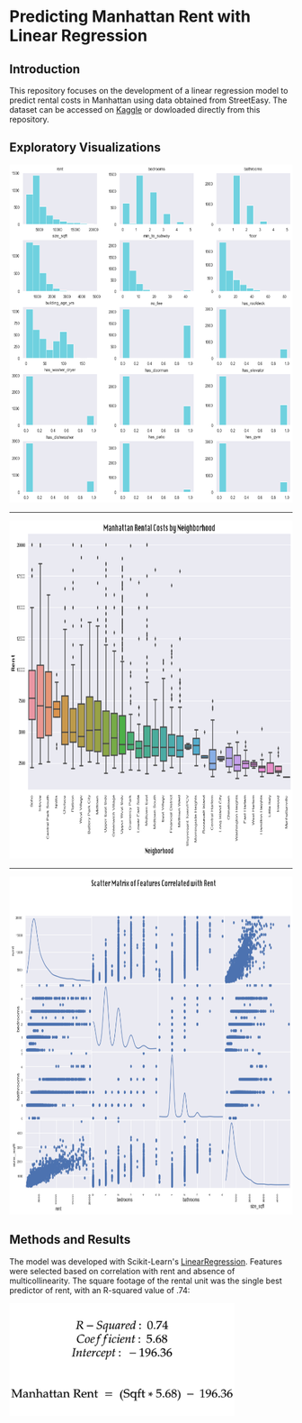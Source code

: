 # Predicting Manhattan Rent with Linear Regression
## Introduction
This repository focuses on the development of a linear regression model to predict rental costs in Manhattan using data obtained from StreetEasy. The dataset can be accessed on [Kaggle](https://www.kaggle.com/zohaib30/streeteasy-dataset) or dowloaded directly from this repository.
## Exploratory Visualizations

<img src="https://github.com/anand-yv/Rent-Prdiction-Manahttan/blob/main/Rent%20Prediction%20Manhattan/Images/hists.png" width="600" height="600">

---

<img src="https://github.com/anand-yv/Rent-Prdiction-Manahttan/blob/main/Rent%20Prediction%20Manhattan/Images/boxplot.png" width="600" height="600">

--- 

<img src="https://github.com/anand-yv/Rent-Prdiction-Manahttan/blob/main/Rent%20Prediction%20Manhattan/Images/scatter.png" width="600" height="600">

## Methods and Results
The model was developed with Scikit-Learn's [LinearRegression](https://scikit-learn.org/stable/modules/generated/sklearn.linear_model.LinearRegression.html). Features were selected based on correlation with rent and absence of multicollinearity. The square footage of the rental unit was the single best predictor of rent, with an R-squared value of .74:

<img src="https://github.com/anand-yv/Rent-Prdiction-Manahttan/blob/main/Rent%20Prediction%20Manhattan/Images/equation.png" width="400" height="200">

